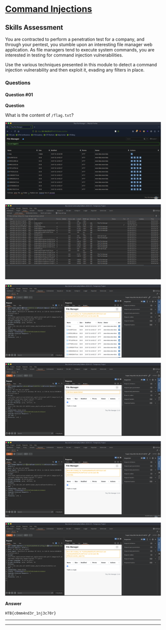 # [Command Injections](https://academy.hackthebox.com/module/details/109)

## Skills Assessment

You are contracted to perform a penetration test for a company, and through your pentest, you stumble upon an interesting file manager web application. As file managers tend to execute system commands, you are interested in testing for command injection vulnerabilities.

Use the various techniques presented in this module to detect a command injection vulnerability and then exploit it, evading any filters in place.

### Questions

#### Question #01

**Question**

What is the content of `/flag.txt`?

![Firefox - Homepage](./assets/screenshots/command_injections_firefox_homepage.png)

![Burp Suite - HTTP History](./assets/screenshots/command_injections_burpsuite_http_history.png)

![Burp Suite - Repeater Check 1](./assets/screenshots/command_injections_burpsuite_repeater_check_1.png)

![Burp Suite - Repeater Check 2](./assets/screenshots/command_injections_burpsuite_repeater_check_2.png)

![Burp Suite - Repeater RCE 1](./assets/screenshots/command_injections_burpsuite_repeater_rce_1.png)

![Burp Suite - Repeater RCE 2](./assets/screenshots/command_injections_burpsuite_repeater_rce_2.png)

**Answer**

```
HTB{c0mm4nd3r_1nj3c70r}
```

---
---
